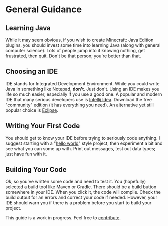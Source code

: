 # General Guidance

## Learning Java

While it may seem obvious, if you wish to create Minecraft: Java Edition plugins, you should invest some time into learning Java \(along with general computer science\). Lots of people jump into it knowing nothing, get frustrated, then quit. Don't be that person; you're better than that.

## Choosing an IDE

IDE stands for Integrated Development Environment. While you could write Java in something like Notepad, **don't**. Just don't. Using an IDE makes you life so much easier, especially if you use a good one. A popular and modern IDE that many serious developers use is [Intellij Idea](https://www.jetbrains.com/idea/). Download the free "community" edition \(it has everything you need\). An alternative yet still popular choice is [Eclipse](https://www.eclipse.org/).

## Writing Your First Code

You should get to know your IDE before trying to seriously code anything. I suggest starting with a "[hello world](https://en.wikipedia.org/wiki/%22Hello,_World!%22_program)" style project, then experiment a bit and see what you can some up with. Print out messages, test out data types; just have fun with it.

## Building Your Code

Ok, so you've written some code and need to test it. You \(hopefully\) selected a build tool like Maven or Gradle. There should be a build button somewhere in your IDE. When you click it, the code will compile. Check the build output for an errors and correct your code if needed. However, your IDE should warn you if there is a problem before you start to build your project.



This guide is a work in progress. Feel free to [contribute](https://github.com/Vexelosity/CommunityGuides/blob/master/CONTRIBUTING.md).


